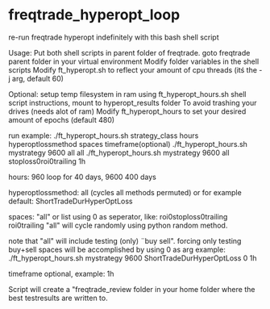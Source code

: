 # freqtrade_hyperopt_loop
re-run freqtrade hyperopt indefinitely with this bash shell script

Usage:
Put both shell scripts in parent folder of freqtrade.
goto freqtrade parent folder in your virtual environment
Modify folder variables in the shell scripts
Modify ft_hyperopt.sh to reflect your amount of cpu threads (itś the -j arg, default 60)

Optional: setup temp filesystem in ram using ft_hyperopt_hours.sh shell script instructions, mount to hyperopt_results folder
To avoid trashing your drives (needs alot of ram)
Modify ft_hyperopt_hours to set your desired amount of epochs (default 480)

run example:
./ft_hyperopt_hours.sh strategy_class hours hyperoptlossmethod spaces timeframe(optional)
./ft_hyperopt_hours.sh mystrategy 9600 all all
./ft_hyperopt_hours.sh mystrategy 9600 all stoploss0roi0trailing 1h

hours: 960 loop for 40 days, 9600 400 days

hyperoptlossmethod: all (cycles all methods permuted) or for example default: ShortTradeDurHyperOptLoss

spaces: "all" or list using 0 as seperator, like: 
roi0stoploss0trailing
roi0trailing
"all" will cycle randomly using python random method.

note that "all" will include testing (only) ¨buy sell". forcing only testing buy+sell spaces will be accomplished by using 0 as arg
example: ./ft_hyperopt_hours.sh mystrategy 9600 ShortTradeDurHyperOptLoss 0 1h

timeframe optional, example: 1h

Script will create a "freqtrade_review folder in your home folder where the best testresults are written to.
